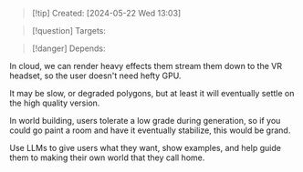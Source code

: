 
>[!tip] Created: [2024-05-22 Wed 13:03]

>[!question] Targets: 

>[!danger] Depends: 

In cloud, we can render heavy effects them stream them down to the VR headset, so the user doesn't need hefty GPU.

It may be slow, or degraded polygons, but at least it will eventually settle on the high quality version.

In world building, users tolerate a low grade during generation, so if you could go paint a room and have it eventually stabilize, this would be grand.

Use LLMs to give users what they want, show examples, and help guide them to making their own world that they call home.